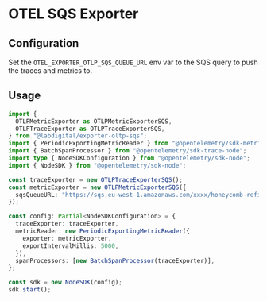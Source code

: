 # OTEL SQS Exporter


## Configuration
Set the `OTEL_EXPORTER_OTLP_SQS_QUEUE_URL` env var to the SQS query to push the traces and metrics to. 

## Usage
```ts
import {
  OTLPMetricExporter as OTLPMetricExporterSQS,
  OTLPTraceExporter as OTLPTraceExporterSQS,
} from "@labdigital/exporter-oltp-sqs";
import { PeriodicExportingMetricReader } from "@opentelemetry/sdk-metrics";
import { BatchSpanProcessor } from "@opentelemetry/sdk-trace-node";
import type { NodeSDKConfiguration } from "@opentelemetry/sdk-node";
import { NodeSDK } from "@opentelemetry/sdk-node";

const traceExporter = new OTLPTraceExporterSQS();
const metricExporter = new OTLPMetricExporterSQS({
  sqsQueueURL: "https://sqs.eu-west-1.amazonaws.com/xxxx/honeycomb-refinery-exporter.fifo",
});

const config: Partial<NodeSDKConfiguration> = {
  traceExporter: traceExporter,
  metricReader: new PeriodicExportingMetricReader({
    exporter: metricExporter,
    exportIntervalMillis: 5000,
  }),
  spanProcessors: [new BatchSpanProcessor(traceExporter)],
};

const sdk = new NodeSDK(config);
sdk.start();
```
